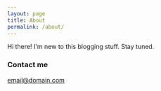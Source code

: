 ```yaml
---
layout: page
title: About
permalink: /about/
---
```


Hi there! I'm new to this blogging stuff. Stay tuned. 

### Contact me

[email@domain.com](mailto:andrewclark.ku@gmail.com)
